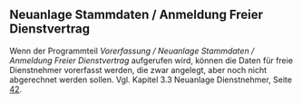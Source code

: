 ## Neuanlage Stammdaten / Anmeldung Freier Dienstvertrag

Wenn der Programmteil *Vorerfassung / Neuanlage Stammdaten / Anmeldung Freier Dienstvertrag* aufgerufen wird, können die Daten für freie Dienstnehmer vorerfasst werden, die zwar angelegt, aber noch nicht abgerechnet werden sollen. Vgl. Kapitel 3.3 Neuanlage Dienstnehmer, Seite [42](#neuanlage-dienstnehmer).